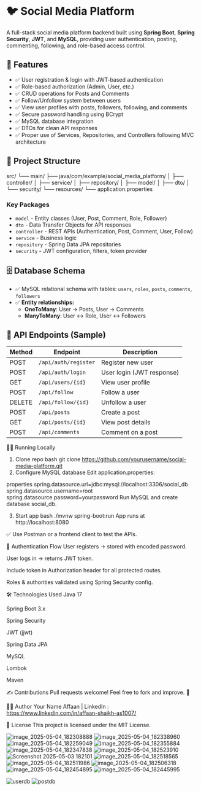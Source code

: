 # 🐦 Social Media Platform

A full-stack social media platform backend built using **Spring Boot**, **Spring Security**, **JWT**, and **MySQL**, providing user authentication, posting, commenting, following, and role-based access control.

## 🚀 Features
- ✅ User registration & login with JWT-based authentication
- ✅ Role-based authorization (Admin, User, etc.)
- ✅ CRUD operations for Posts and Comments
- ✅ Follow/Unfollow system between users
- ✅ View user profiles with posts, followers, following, and comments
- ✅ Secure password handling using BCrypt
- ✅ MySQL database integration
- ✅ DTOs for clean API responses
- ✅ Proper use of Services, Repositories, and Controllers following MVC architecture

## 📐 Project Structure
src/
 └── main/
      ├── java/com/example/social_media_platform/
      │     ├── controller/
      │     ├── service/
      │     ├── repository/
      │     ├── model/
      │     ├── dto/
      │     └── security/
      └── resources/
            └── application.properties


### **Key Packages**
- `model` - Entity classes (User, Post, Comment, Role, Follower)
- `dto` - Data Transfer Objects for API responses
- `controller` - REST APIs (Authentication, Post, Comment, User, Follow)
- `service` - Business logic
- `repository` - Spring Data JPA repositories
- `security` - JWT configuration, filters, token provider

## 🗄️ Database Schema
- ✅ MySQL relational schema with tables: `users`, `roles`, `posts`, `comments`, `followers`
- ✅ **Entity relationships:**
  - **OneToMany**: User → Posts, User → Comments
  - **ManyToMany**: User ↔ Role, User ↔ Followers

## 📝 API Endpoints (Sample)
| Method | Endpoint | Description |
|--------|---------|-------------|
| POST | `/api/auth/register` | Register new user |
| POST | `/api/auth/login` | User login (JWT response) |
| GET | `/api/users/{id}` | View user profile |
| POST | `/api/follow` | Follow a user |
| DELETE | `/api/follow/{id}` | Unfollow a user |
| POST | `/api/posts` | Create a post |
| GET | `/api/posts/{id}` | View post details |
| POST | `/api/comments` | Comment on a post |

🏃‍♂️ Running Locally
1. Clone repo
bash
git clone https://github.com/yourusername/social-media-platform.git
2. Configure MySQL database
Edit application.properties:

properties
spring.datasource.url=jdbc:mysql://localhost:3306/social_db
spring.datasource.username=root
spring.datasource.password=yourpassword
Run MySQL and create database social_db.

3. Start app
bash
./mvnw spring-boot:run
App runs at http://localhost:8080

✅ Use Postman or a frontend client to test the APIs.

🔐 Authentication Flow
User registers → stored with encoded password.

User logs in → returns JWT token.

Include token in Authorization header for all protected routes.

Roles & authorities validated using Spring Security config.

🛠️ Technologies Used
Java 17

Spring Boot 3.x

Spring Security

JWT (jjwt)

Spring Data JPA

MySQL

Lombok

Maven

✍️ Contributions
Pull requests welcome! Feel free to fork and improve. 🚀

👨‍💻 Author
Your Name Affaan  | LinkedIn : https://www.linkedin.com/in/affaan-shaikh-as1007/

📃 License
This project is licensed under the MIT License.

![image_2025-05-04_182308888](https://github.com/user-attachments/assets/25730d2c-3af6-4d99-b85b-e17047637187)
![image_2025-05-04_182338960](https://github.com/user-attachments/assets/a1747199-3649-4bee-9291-5fc934bd79ff)
![image_2025-05-04_182259049](https://github.com/user-attachments/assets/5d76c5ce-e71c-48d6-9ea8-535c3ae2ccfa)
![image_2025-05-04_182355884](https://github.com/user-attachments/assets/7bb19c45-ec96-4f9a-bc45-9ac2e2af252f)
![image_2025-05-04_182347838](https://github.com/user-attachments/assets/105f873b-e9f8-4f1b-9b4a-404d2e528b58)
![image_2025-05-04_182523910](https://github.com/user-attachments/assets/c892503b-c8da-41bd-9647-8eb5103b1cf9)
![Screenshot 2025-05-03 182101](https://github.com/user-attachments/assets/ef42580a-2125-4e23-b3d4-503a8c037951)
![image_2025-05-04_182518565](https://github.com/user-attachments/assets/b06c9bec-b526-41f2-b3a4-162c45136de4)
![image_2025-05-04_182511986](https://github.com/user-attachments/assets/220821bc-8c50-48c2-8799-03b45feebf79)
![image_2025-05-04_182506318](https://github.com/user-attachments/assets/ebead954-ee6d-4644-9b9d-de708b1e9154)
![image_2025-05-04_182454895](https://github.com/user-attachments/assets/fcd389a1-f9c4-4b87-be3f-dc084e2b51fd)
![image_2025-05-04_182445995](https://github.com/user-attachments/assets/06a30a2e-4b0c-41d0-b3bc-282fd2db9a60)

![userdb](https://github.com/user-attachments/assets/5b892116-1b35-4aad-b3e4-915b26498f5a)
![postdb](https://github.com/user-attachments/assets/da981b51-5139-4f36-9993-9754fde9ef01)
